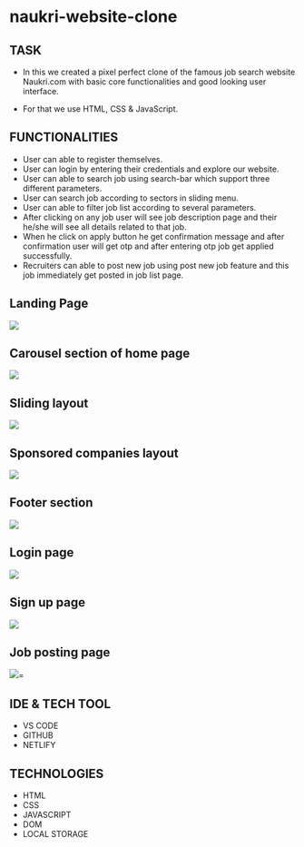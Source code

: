 # naukri-website-clone 
## TASK

- In this we created a pixel perfect clone of the famous job search website Naukri.com with basic core functionalities and good looking user interface.

- For that we use HTML, CSS & JavaScript.

## FUNCTIONALITIES
- User can able to register themselves.
- User can login by entering their credentials and explore our website.
- User can able to search job using search-bar which support three different parameters.
- User can search job according to sectors in sliding menu.
- User can able to filter job list according to several parameters.
- After clicking on any job user will see job description page and their he/she will see all details related to that job.
- When he click on apply button he get confirmation message and after confirmation user will get otp and after entering otp job get applied successfully.
- Recruiters can able to post new job using post new job feature and this job immediately get posted in job list page.


## Landing Page

<img src="https://miro.medium.com/max/640/1*nCId3Wn1XtZk0nbnsEW7Zg.png" />

## Carousel section of home page

<img src="https://miro.medium.com/max/640/1*MucFuR9izcy8gxbSK9qcVg.png" />


## Sliding layout

<img src="https://miro.medium.com/max/640/1*pDepsxLkxMuSGHuSWPifhA.png" />


## Sponsored companies layout

<img src="https://miro.medium.com/max/640/1*D2XM69WxCLF_GKNSy1O6AQ.png" />

## Footer section

<img src="https://miro.medium.com/max/640/1*wS7KdDcttYxkSlYncC8qSA.png" />

## Login page

<img src="https://miro.medium.com/max/640/1*FfS5SIx63AqsSpWsx8ivAw.png" />

## Sign up page

<img src="https://miro.medium.com/max/640/1*iMGcFiyrp2xhkFZQG2_1Ew.png" />
  
## Job posting page

<img src="https://miro.medium.com/max/1400/1*ewAp-Z9NgmD3lkkzWH72LQ.png" />=


## IDE & TECH TOOL
- VS CODE
- GITHUB
- NETLIFY

## TECHNOLOGIES
- HTML
- CSS
- JAVASCRIPT
- DOM
- LOCAL STORAGE
